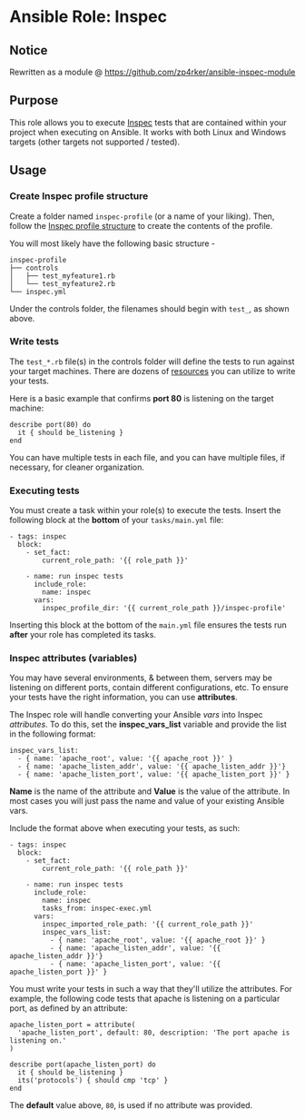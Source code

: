 # Ansible Role: Inspec

## Notice
Rewritten as a module @ https://github.com/zp4rker/ansible-inspec-module

## Purpose
This role allows you to execute [Inspec](https://www.inspec.io/) tests that are contained within your project when executing on Ansible. It works with both Linux and Windows targets (other targets not supported / tested).

## Usage
### Create Inspec profile structure
Create a folder named `inspec-profile` (or a name of your liking). Then, follow the [Inspec profile structure](https://www.inspec.io/docs/reference/profiles/) to create the contents of the profile.

You will most likely have the following basic structure -
```
inspec-profile
├── controls
│   ├── test_myfeature1.rb
│   └── test_myfeature2.rb
└── inspec.yml
```
Under the controls folder, the filenames should begin with `test_`, as shown above.

### Write tests
The `test_*.rb` file(s) in the controls folder will define the tests to run against your target machines. There are dozens of [resources](https://www.inspec.io/docs/reference/resources/) you can utilize to write your tests.

Here is a basic example that confirms **port 80** is listening on the target machine:
```
describe port(80) do
  it { should be_listening }
end
```

You can have multiple tests in each file, and you can have multiple files, if necessary, for cleaner organization.

### Executing tests
You must create a task within your role(s) to execute the tests. Insert the following block at the **bottom** of your `tasks/main.yml` file:

```
- tags: inspec
  block:
    - set_fact:
        current_role_path: '{{ role_path }}'

    - name: run inspec tests
      include_role:
        name: inspec
      vars:
        inspec_profile_dir: '{{ current_role_path }}/inspec-profile'
```

Inserting this block at the bottom of the `main.yml` file ensures the tests run **after** your role has completed its tasks.

### Inspec attributes (variables)
You may have several environments, & between them, servers may be listening on different ports, contain different configurations, etc. To ensure your tests have the right information, you can use **attributes**.

The Inspec role will handle converting your Ansible *vars* into Inspec *attributes*. To do this, set the **inspec_vars_list** variable and provide the list in the following format:
```
inspec_vars_list:
  - { name: 'apache_root', value: '{{ apache_root }}' }
  - { name: 'apache_listen_addr', value: '{{ apache_listen_addr }}'}
  - { name: 'apache_listen_port', value: '{{ apache_listen_port }}' }
```

**Name** is the name of the attribute and **Value** is the value of the attribute. In most cases you will just pass the name and value of your existing Ansible vars.

Include the format above when executing your tests, as such:
```
- tags: inspec
  block:
    - set_fact:
        current_role_path: '{{ role_path }}'

    - name: run inspec tests
      include_role:
        name: inspec
        tasks_from: inspec-exec.yml
      vars:
        inspec_imported_role_path: '{{ current_role_path }}'
        inspec_vars_list:
          - { name: 'apache_root', value: '{{ apache_root }}' }
          - { name: 'apache_listen_addr', value: '{{ apache_listen_addr }}'}
          - { name: 'apache_listen_port', value: '{{ apache_listen_port }}' }
```

You must write your tests in such a way that they'll utilize the attributes. For example, the following code tests that apache is listening on a particular port, as defined by an attribute:
```
apache_listen_port = attribute(
  'apache_listen_port', default: 80, description: 'The port apache is listening on.'
)

describe port(apache_listen_port) do
  it { should be_listening }
  its('protocols') { should cmp 'tcp' }
end
```

The **default** value above, `80`, is used if no attribute was provided.
